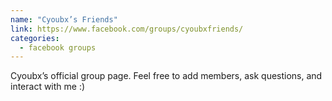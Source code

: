 ```yaml
---
name: "Cyoubx’s Friends"
link: https://www.facebook.com/groups/cyoubxfriends/
categories:
  - facebook groups
---
```


Cyoubx’s official group page. Feel free to add members, ask questions, and interact with me :)